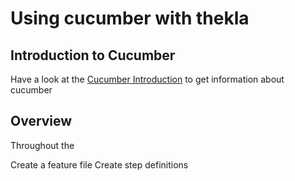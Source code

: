 # Using cucumber with thekla

## Introduction to Cucumber

Have a look at the [Cucumber Introduction](https://cucumber.io/docs/guides/overview/)
to get information about cucumber 

## Overview

Throughout the 

Create a feature file
Create step definitions
